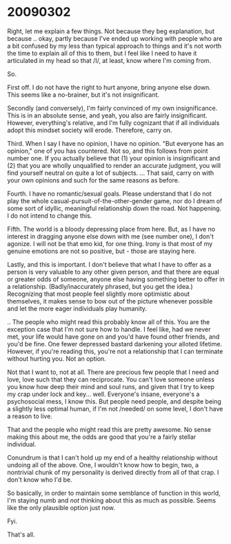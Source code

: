# 20090302

Right, let me explain a few things. Not because they beg explanation, but because .. okay, partly because I've ended up working with people who are a bit confused by my less than typical approach to things and it's not worth the time to explain all of this to them, but I feel like I need to have it articulated in my head so that /I/, at least, know where I'm coming from.

So.

First off. I do not have the right to hurt anyone, bring anyone else down. This seems like a no-brainer, but it's not insignificant.

Secondly (and conversely), I'm fairly convinced of my own insignificance. This is in an absolute sense, and yeah, you also are fairly insignificant. However, everything's relative, and I'm fully cognizant that if all individuals adopt this mindset society will erode. Therefore, carry on.

Third. When I say I have no opinion, I have no opinion. "But everyone has an opinion," one of you has countered. Not so, and this follows from point number one. If you actually believe that (1) your opinion is insignificant and (2) that you are wholly unqualified to render an accurate judgment, you will find yourself neutral on quite a lot of subjects. ... That said, carry on with your own opinions and such for the same reasons as before.

Fourth. I have no romantic/sexual goals. Please understand that I do not play the whole casual-pursuit-of-the-other-gender game, nor do I dream of some sort of idyllic, meaningful relationship down the road. Not happening. I do not intend to change this.

Fifth. The world is a bloody depressing place from here. But, as I have no interest in dragging anyone else down with me (see number one), I don't agonize. I will not be that emo kid, for one thing. Irony is that most of my genuine emotions are not so positive, but - those are staying here.

Lastly, and this is important. I don't believe that what I have to offer as a person is very valuable to any other given person, and that there are equal or greater odds of someone, anyone else having something better to offer in a relationship. (Badly/inaccurately phrased, but you get the idea.) Recognizing that most people feel slightly more optimistic about themselves, it makes sense to bow out of the picture whenever possible and let the more eager individuals play humanity.

.. The people who might read this probably know all of this. You are the exception case that I'm not sure how to handle. I feel like, had we never met, your life would have gone on and you'd have found other friends, and you'd be fine. One fewer depressed bastard darkening your alloted lifetime. However, if you're reading this, you're not a relationship that I can terminate without hurting you. Not an option.

Not that I want to, not at all. There are precious few people that I need and love, love such that they can reciprocate. You can't love someone unless you know how deep their mind and soul runs, and given that I try to keep my crap under lock and key... well. Everyone's insane, everyone's a psychosocial mess, I know this. But people need people, and despite being a slightly less optimal human, if I'm not /needed/ on some level, I don't have a reason to live.

That and the people who might read this are pretty awesome. No sense making this about me, the odds are good that you're a fairly stellar individual.

Conundrum is that I can't hold up my end of a healthy relationship without undoing all of the above. One, I wouldn't know how to begin, two, a nontrivial chunk of my personality is derived directly from all of that crap. I don't know who I'd be.

So basically, in order to maintain some semblance of function in this world, I'm staying numb and _not_ thinking about this as much as possible. Seems like the only plausible option just now.

Fyi.

That's all.
